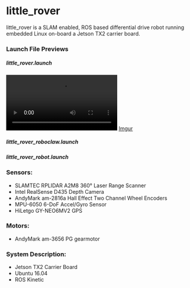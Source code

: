 # little_rover

little_rover is a SLAM enabled, ROS based differential
drive robot running embedded Linux on-board a Jetson TX2 carrier board.


### Launch File Previews
##### little_rover.launch
![Imgure Image](https://i.imgur.com/IpC4S8D.mp4)
[Imgur](https://imgur.com/IpC4S8D)
##### little_rover_roboclaw.launch

##### little_rover_robot.launch


### Sensors:
* SLAMTEC RPLIDAR A2M8 360&deg; Laser Range Scanner
* Intel RealSense D435 Depth Camera
* AndyMark am-2816a Hall Effect Two Channel Wheel Encoders
* MPU-6050 6-DoF Accel/Gyro Sensor
* HiLetgo GY-NEO6MV2 GPS 

### Motors:
* AndyMark am-3656 PG gearmotor

### System Description:
* Jetson TX2 Carrier Board
* Ubuntu 16.04
* ROS Kinetic


